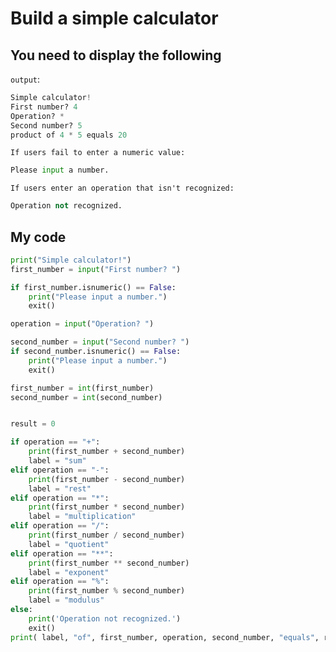 # Build a simple calculator

## You need to display the following

`output`:

```python
Simple calculator!
First number? 4
Operation? *
Second number? 5
product of 4 * 5 equals 20
```

`If users fail to enter a numeric value:`

```python
Please input a number.
```

`If users enter an operation that isn't recognized:`

```python
Operation not recognized.
```

## My code

```python
print("Simple calculator!")
first_number = input("First number? ")

if first_number.isnumeric() == False:
    print("Please input a number.")
    exit()

operation = input("Operation? ")

second_number = input("Second number? ")
if second_number.isnumeric() == False:
    print("Please input a number.")
    exit()

first_number = int(first_number)
second_number = int(second_number)


result = 0

if operation == "+":
    print(first_number + second_number)
    label = "sum"
elif operation == "-":
    print(first_number - second_number)
    label = "rest"
elif operation == "*":
    print(first_number * second_number)
    label = "multiplication"
elif operation == "/":
    print(first_number / second_number)
    label = "quotient"
elif operation == "**":
    print(first_number ** second_number)
    label = "exponent"
elif operation == "%":
    print(first_number % second_number)
    label = "modulus"
else:
    print('Operation not recognized.')
    exit()
print( label, "of", first_number, operation, second_number, "equals", result )
```